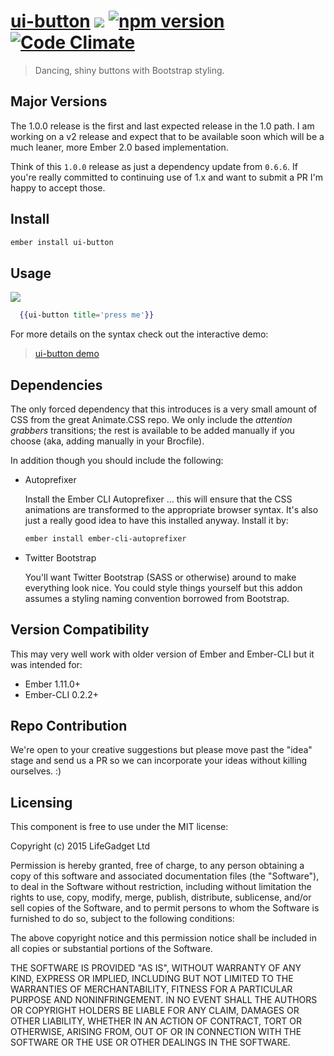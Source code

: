 # [ui-button](https://github.com/lifegadget/ui-button) ![ ](https://travis-ci.org/lifegadget/ui-button.svg) [![npm version](https://badge.fury.io/js/ui-button.svg)](http://badge.fury.io/js/ui-button) [![Code Climate](https://codeclimate.com/github/lifegadget/ui-button/badges/gpa.svg)](https://codeclimate.com/github/lifegadget/ui-button)
> Dancing, shiny buttons with Bootstrap styling.

## Major Versions

The 1.0.0 release is the first and last expected release in the 1.0 path. I am working on a v2 release and expect that to be available soon which will be a much leaner, more Ember 2.0 based implementation.

Think of this `1.0.0` release as just a dependency update from `0.6.6`. If you're really committed to continuing use of 1.x and want to submit a PR I'm happy to accept those.

## Install ##

````bash
ember install ui-button
````

## Usage ##
![ ](vendor/ui-button/screen-shot.png)


````hbs
  {{ui-button title='press me'}}
````

For more details on the syntax check out the interactive demo:

> [ui-button demo](http://ui-button-1.firebase.io)

## Dependencies ##

The only forced dependency that this introduces is a very small amount of CSS from the great Animate.CSS repo. We only include the *attention grabbers* transitions; the rest is available to be added manually if you choose (aka, adding manually in your Brocfile).

In addition though you should include the following:

- Autoprefixer

    Install the Ember CLI Autoprefixer ... this will ensure that the CSS animations are transformed to the appropriate browser syntax. It's also just a really good idea to have this installed anyway. Install it by:

    ````bash
    ember install ember-cli-autoprefixer
    ````

- Twitter Bootstrap

    You'll want Twitter Bootstrap (SASS or otherwise) around to make everything look nice. You could style things yourself but this addon assumes a styling naming convention borrowed from Bootstrap.


## Version Compatibility

This may very well work with older version of Ember and Ember-CLI but it was intended for:

- Ember 1.11.0+
- Ember-CLI 0.2.2+

## Repo Contribution

We're open to your creative suggestions but please move past the "idea" stage
and send us a PR so we can incorporate your ideas without killing ourselves. :)

## Licensing

This component is free to use under the MIT license:

Copyright (c) 2015 LifeGadget Ltd

Permission is hereby granted, free of charge, to any person obtaining a copy of
this software and associated documentation files (the "Software"), to deal in
the Software without restriction, including without limitation the rights to
use, copy, modify, merge, publish, distribute, sublicense, and/or sell copies
of the Software, and to permit persons to whom the Software is furnished to do
so, subject to the following conditions:

The above copyright notice and this permission notice shall be included in all
copies or substantial portions of the Software.

THE SOFTWARE IS PROVIDED "AS IS", WITHOUT WARRANTY OF ANY KIND, EXPRESS OR
IMPLIED, INCLUDING BUT NOT LIMITED TO THE WARRANTIES OF MERCHANTABILITY,
FITNESS FOR A PARTICULAR PURPOSE AND NONINFRINGEMENT. IN NO EVENT SHALL THE
AUTHORS OR COPYRIGHT HOLDERS BE LIABLE FOR ANY CLAIM, DAMAGES OR OTHER
LIABILITY, WHETHER IN AN ACTION OF CONTRACT, TORT OR OTHERWISE, ARISING FROM,
OUT OF OR IN CONNECTION WITH THE SOFTWARE OR THE USE OR OTHER DEALINGS IN THE
SOFTWARE.
